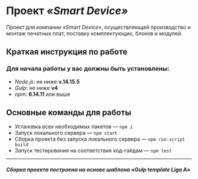 # Проект *«Smart Device»*
Проект для компании *«Smart Device»*, осуществляющей производство и монтаж печатных плат, поставку комплектующих, блоков и модулей.

## Краткая инструкция по работе
### Для начала работы у вас должны быть установлены:
* *Node.js*: не ниже **v.14.15.5**
* *Gulp*: не ниже **v4**
* *npm*: **6.14.11** или выше

## Основные команды для работы
* Установка всех необходимых пакетов — `npm i`
* Запуск локального сервера — `npm start`
* Сборка проекта без запуска локального сервера — `npm run-script build`
* Запуск тестирования на соответствия код-гайдам — `npm test`

---
##### Сборка проекта построена на основе шаблона *«Gulp template Liga A»*
